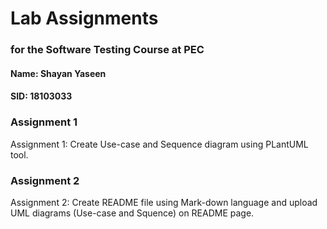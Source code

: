 # Lab Assignments 
### for the Software Testing Course at PEC

#### Name: Shayan Yaseen

#### SID: 18103033

### Assignment 1

Assignment 1: Create Use-case and Sequence diagram using PLantUML tool. 

### Assignment 2

Assignment 2: Create README file using Mark-down language and upload UML diagrams (Use-case and Squence) on README page.



